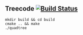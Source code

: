 ## Treecode  [![Build Status](https://travis-ci.org/GaZ3ll3/treecode.svg?branch=master)](https://travis-ci.org/GaZ3ll3/treecode)

```
mkdir build && cd build 
cmake .. && make
./quadtree
```